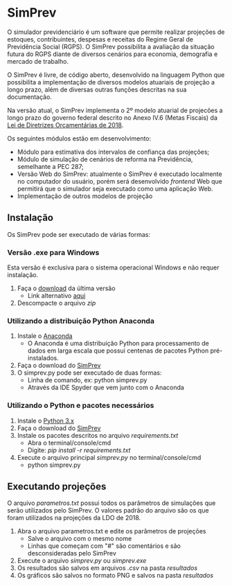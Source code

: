 ﻿# SimPrev

O simulador previdenciário é um software que permite realizar projeções de estoques, contribuintes, despesas e receitas do Regime Geral de Previdência Social (RGPS). O SimPrev possibilita a avaliação da situação futura do RGPS diante de diversos cenários para economia, demografia e mercado de trabalho. 

O SimPrev é livre, de código aberto, desenvolvido na linguagem Python que possibilita a implementação de diversos modelos atuariais de projeção a longo prazo, além de diversas outras funções descritas na sua documentação.

Na versão atual, o SimPrev implementa o 2º modelo atuarial de projecões a longo prazo do governo federal descrito no Anexo IV.6 (Metas Fiscais) da [Lei de Diretrizes Orçamentárias de 2018](http://www.camara.leg.br/internet/comissao/index/mista/orca/ldo/LDO2018/proposta/anexoIV_6.pdf).

Os seguintes módulos estão em desenvolvimento:

* Módulo para estimativa dos intervalos de confiança das projeções;
* Módulo de simulação de cenários de reforma na Previdência, semelhante a PEC 287;
* Versão Web do SimPrev: atualmente o SimPrev é executado localmente no computador do usuário, porém será desenvolvido _frontend_ Web que permitirá que o simulador seja executado como uma aplicação Web.
* Implementação de outros modelos de projeção
    
## Instalação

Os SimPrev pode ser executado de várias formas:

### Versão .exe para Windows

Esta versão é exclusiva para o sistema operacional Windows e não requer instalação.

1. Faça o [download](https://mega.nz/#!OYIVmSCQ!PLJlAkDtPB7S7T14D_8JdPALGnzDEg9x7zaX19CMtBY) da última versão
    * Link alternativo [aqui](https://drive.google.com/open?id=1ACAE3xe1zXy3OtNgJnxkMYQZ50IeRIHM)
2. Descompacte o arquivo _zip_

### Utilizando a distribuição Python Anaconda

1. Instale o [Anaconda](https://anaconda.org/anaconda/python)
	* O Anaconda é uma distribuição Python para processamento de dados em larga escala que possui centenas de pacotes Python pré-instalados.
2. Faça o download do [SimPrev](https://github.com/cpatrickalves/simprev/archive/master.zip)
3. O simprev.py pode ser executado de duas formas:
	* Linha de comando, ex: python simprev.py
	* Através da IDE Spyder que vem junto com o Anaconda

### Utilizando o Python e pacotes necessários

1. Instale o [Python 3.x](https://www.python.org/downloads/)
2. Faça o download do [SimPrev](https://github.com/cpatrickalves/simprev/archive/master.zip)
3. Instale os pacotes descritos no arquivo _requirements.txt_
    * Abra o terminal/console/cmd 
    * Digite: _pip install -r requirements.txt_
4. Execute o arquivo principal _simprev.py_ no terminal/console/cmd
	* python simprev.py

## Executando projeções

O arquivo _parametros.txt_ possui todos os parâmetros de simulações que serão utilizados pelo SimPrev.
O valores padrão do arquivo são os que foram utilizados na projeções da LDO de 2018.

1. Abra o arquivo parametros.txt e edite os parâmetros de projeções
	* Salve o arquivo com o mesmo nome
	* Linhas que começam com "#" são comentários e são desconsideradas pelo SimPrev
2. Execute o arquivo _simprev.py_ ou _simprev.exe_
3. Os resultados são salvos em arquivos _.csv_ na pasta _resultados_
4. Os gráficos são salvos no formato PNG e salvos na pasta _resultados_

